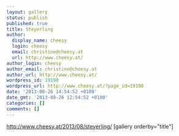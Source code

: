 ```yaml
---
layout: gallery
status: publish
published: true
title: Steyerling
author:
  display_name: cheesy
  login: cheesy
  email: christine@cheesy.at
  url: http://www.cheesy.at/
author_login: cheesy
author_email: christine@cheesy.at
author_url: http://www.cheesy.at/
wordpress_id: 19190
wordpress_url: http://www.cheesy.at/?page_id=19190
date: '2013-08-26 14:54:52 +0100'
date_gmt: '2013-08-26 12:54:52 +0100'
categories: []
comments: []
---
```

http://www.cheesy.at/2013/08/steyerling/
[gallery orderby="title"]
